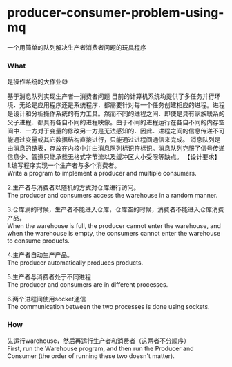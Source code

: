 # producer-consumer-problem-using-mq
一个用简单的队列解决生产者消费者问题的玩具程序


### What
是操作系统的大作业😅

基于消息队列实现生产者—消费者问题
目前的计算机系统均提供了多任务并行环境．无论是应用程序还是系统程序．都需要针对每一个任务创建相应的进程。进程是设计和分析操作系统的有力工具。然而不同的进程之间．即使是具有家族联系的父子进程．都具有各自不同的进程映像。由于不同的进程运行在各自不同的内存空间中．一方对于变量的修改另一方是无法感知的．因此．进程之间的信息传递不可能通过变量或其它数据结构直接进行，只能通过进程间通信来完成。
消息队列是由消息的链表，存放在内核中并由消息队列标识符标识。消息队列克服了信号传递信息少、管道只能承载无格式字节流以及缓冲区大小受限等缺点。
【设计要求】
1.编写程序实现一个生产者与多个消费者。  
Write a program to implement a producer and multiple consumers.

2.生产者与消费者以随机的方式对仓库进行访问。  
The producer and consumers access the warehouse in a random manner.

3.仓库满的时候，生产者不能进入仓库，仓库空的时候，消费者不能进入仓库消费产品。  
When the warehouse is full, the producer cannot enter the warehouse, and when the warehouse is empty, the consumers cannot enter the warehouse to consume products.

4.生产者自动生产产品。  
The producer automatically produces products.

5.生产者与消费者处于不同进程  
The producer and consumers are in different processes.

6.两个进程间使用socket通信  
The communication between the two processes is done using sockets.

### How
先运行warehouse，然后再运行生产者和消费者（这两者不分顺序）  
First, run the Warehouse program, and then run the Producer and Consumer (the order of running these two doesn't matter).

